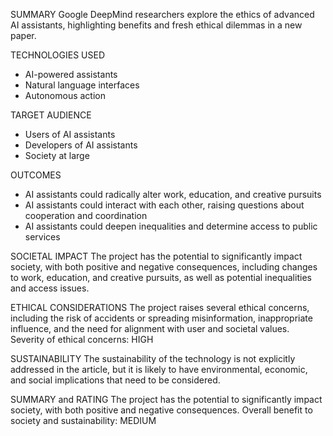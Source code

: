 SUMMARY
Google DeepMind researchers explore the ethics of advanced AI assistants, highlighting benefits and fresh ethical dilemmas in a new paper.

TECHNOLOGIES USED
- AI-powered assistants
- Natural language interfaces
- Autonomous action

TARGET AUDIENCE
- Users of AI assistants
- Developers of AI assistants
- Society at large

OUTCOMES
- AI assistants could radically alter work, education, and creative pursuits
- AI assistants could interact with each other, raising questions about cooperation and coordination
- AI assistants could deepen inequalities and determine access to public services

SOCIETAL IMPACT
The project has the potential to significantly impact society, with both positive and negative consequences, including changes to work, education, and creative pursuits, as well as potential inequalities and access issues.

ETHICAL CONSIDERATIONS
The project raises several ethical concerns, including the risk of accidents or spreading misinformation, inappropriate influence, and the need for alignment with user and societal values. Severity of ethical concerns: HIGH

SUSTAINABILITY
The sustainability of the technology is not explicitly addressed in the article, but it is likely to have environmental, economic, and social implications that need to be considered.

SUMMARY and RATING
The project has the potential to significantly impact society, with both positive and negative consequences. Overall benefit to society and sustainability: MEDIUM
